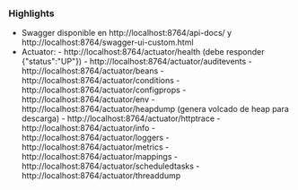 

### Highlights

- Swagger disponible en http://localhost:8764/api-docs/ y http://localhost:8764/swagger-ui-custom.html
- Actuator:
      - http://localhost:8764/actuator/health (debe responder {"status":"UP"})
      - http://localhost:8764/actuator/auditevents
      - http://localhost:8764/actuator/beans
      - http://localhost:8764/actuator/conditions
      - http://localhost:8764/actuator/configprops
      - http://localhost:8764/actuator/env
      - http://localhost:8764/actuator/heapdump (genera volcado de heap para descarga)
      - http://localhost:8764/actuator/httptrace
      - http://localhost:8764/actuator/info
      - http://localhost:8764/actuator/loggers
      - http://localhost:8764/actuator/metrics
      - http://localhost:8764/actuator/mappings
      - http://localhost:8764/actuator/scheduledtasks
      - http://localhost:8764/actuator/threaddump